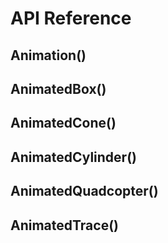 # API Reference

## Animation()

## AnimatedBox()

## AnimatedCone()

## AnimatedCylinder()

## AnimatedQuadcopter()

## AnimatedTrace()
